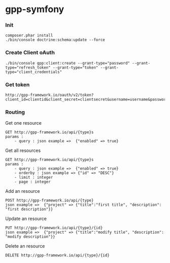 # gpp-symfony

### Init

```
composer.phar install
./bin/console doctrine:schema:update --force
```

### Create Client oAuth
```
./bin/console gpp:client:create --grant-type="password" --grant-type="refresh_token" --grant-type="token" --grant-type="client_credentials"
```

### Get token

```
http://gpp-framework.io/oauth/v2/token?client_id=clientid&client_secret=clientsecret&username=username&password=password&grant_type=password
```

### Routing

Get one resource

```
GET http://gpp-framework.io/api/{type}s
params :
    - query : json example =>  {"enabled" => true}
```

Get all resources

```
GET http://gpp-framework.io/api/{type}s
params :
    - query : json example =>  {"enabled" => true}
    - orderby : json example => {"id" => "DESC"}
    - limit : integer
    - page : integer
```

Add an resource

```
POST http://gpp-framework.io/api/{type}
json example =>  {"project" => {"title":"first title", "description": "first description"}}
```

Update an resource

```
PUT http://gpp-framework.io/api/{type}/{id}
json example =>  {"project" => {"title":"modify title", "description": "modify description"}}
```

Delete an resource

```
DELETE http://gpp-framework.io/api/{type}/{id}
```
